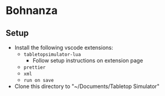 # Bohnanza

## Setup

- Install the following vscode extensions:
  - `tabletopsimulator-lua`
    - Follow setup instructions on extension page
  - `prettier`
  - `xml`
  - `run on save`
- Clone this directory to "~/Documents/Tabletop Simulator"
